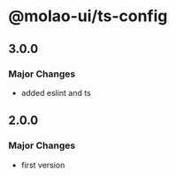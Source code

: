 # @molao-ui/ts-config

## 3.0.0

### Major Changes

- added eslint and ts

## 2.0.0

### Major Changes

- first version
